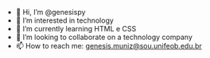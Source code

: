 - 👋 Hi, I’m @genesispy
- 👀 I’m interested in technology
- 🌱 I’m currently learning HTML e CSS
- 💞️ I’m looking to collaborate on a technology company
- 📫 How to reach me: genesis.muniz@sou.unifeob.edu.br
